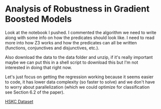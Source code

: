 # Analysis of Robustness in Gradient Boosted Models

Look at the notebook I pushed. I commented the algorithm we need to write along with some info on how the predicates should look like. I need to read more into how Z3 works and how the predicates can all be written (functions, conjunctives and disjunctives, etc.).

Also download the data to the data folder and unzip, if it's really important maybe we can put this in a shell script to download this but I'm not interested in doing that right now.

Let's just focus on getting the regression working because it seems easier to code, it has lower data complexity (so faster to solve) and we don't have to worry about parallelization (which we could optimize for classification see Section 6.2 of the paper).

[HSKC Dataset](https://www.kaggle.com/harlfoxem/housesalesprediction)
